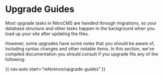 # Upgrade Guides

Most upgrade tasks in NitroCMS are handled through migrations, so your database structure and other tasks happen in the background when you load up your site after updating the files.

However, some upgrades have some notes that you should be aware of, including syntax changes and other notable items. In this section, we've compiled documentation you should consult if you upgrade fits any of the following:

{{ nav:auto start="reference/upgrade-guides" }}